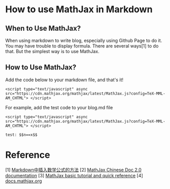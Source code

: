 # How to use MathJax in Markdown


## When to Use MathJax?
 When using markdown to write blog, especially using Github Page to do it. You may have trouble to display formula. There are several ways[1] to do that. But the simplest way is to use MathJax.

## How to Use MathJax?
Add the code below to your markdown file, and that's it!

```
<script type="text/javascript" async src="https://cdn.mathjax.org/mathjax/latest/MathJax.js?config=TeX-MML-AM_CHTML"> </script>
```


For example, add the test code to your blog.md file
```
<script type="text/javascript" async src="https://cdn.mathjax.org/mathjax/latest/MathJax.js?config=TeX-MML-AM_CHTML"> </script>

test: $$n==x$$
```


# Reference
[1] [Markdown中插入数学公式的方法](http://blog.csdn.net/xiahouzuoxin/article/details/26478179)
[2] [MathJax Chinese Doc 2.0 documentation](http://mathjax-chinese-doc.readthedocs.io/en/latest/start.html)
[3] [MathJax basic tutorial and quick reference](https://math.meta.stackexchange.com/questions/5020/mathjax-basic-tutorial-and-quick-reference)
[4] [docs.mathjax.org](http://docs.mathjax.org/en/latest/configuration.html#loading)
